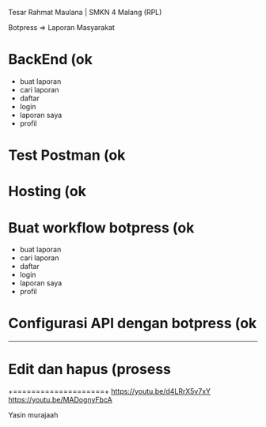 Tesar Rahmat Maulana | SMKN 4 Malang (RPL)

Botpress => Laporan Masyarakat

# BackEnd (ok
 - buat laporan
 - cari laporan
 - daftar 
 - login
 - laporan saya
 - profil
# Test Postman (ok
# Hosting (ok
# Buat workflow botpress (ok
 - buat laporan
 - cari laporan
 - daftar 
 - login
 - laporan saya
 - profil
# Configurasi API dengan botpress (ok
--------------------
# Edit dan hapus (prosess


+====================+
https://youtu.be/d4LRrX5v7xY
https://youtu.be/MADognyFbcA

Yasin murajaah